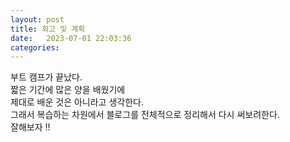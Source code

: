 ```yaml
---
layout: post
title: 회고 및 계획
date:   2023-07-01 22:03:36
categories: 
---
```


부트 캠프가 끝났다. <br>
짧은 기간에 많은 양을 배웠기에 <br>
제대로 배운 것은 아니라고 생각한다. <br>
그래서 복습하는 차원에서 블로그를 전체적으로 정리해서 다시 써보려한다. <br>
잘해보자 !!<br>